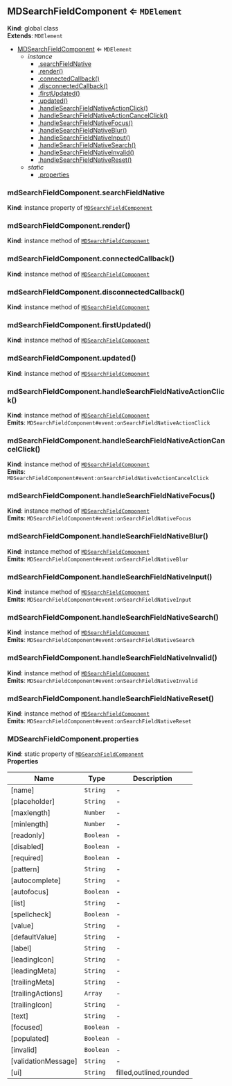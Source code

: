 <a name="MDSearchFieldComponent"></a>

## MDSearchFieldComponent ⇐ <code>MDElement</code>
**Kind**: global class  
**Extends**: <code>MDElement</code>  

* [MDSearchFieldComponent](#MDSearchFieldComponent) ⇐ <code>MDElement</code>
    * _instance_
        * [.searchFieldNative](#MDSearchFieldComponent+searchFieldNative)
        * [.render()](#MDSearchFieldComponent+render)
        * [.connectedCallback()](#MDSearchFieldComponent+connectedCallback)
        * [.disconnectedCallback()](#MDSearchFieldComponent+disconnectedCallback)
        * [.firstUpdated()](#MDSearchFieldComponent+firstUpdated)
        * [.updated()](#MDSearchFieldComponent+updated)
        * [.handleSearchFieldNativeActionClick()](#MDSearchFieldComponent+handleSearchFieldNativeActionClick)
        * [.handleSearchFieldNativeActionCancelClick()](#MDSearchFieldComponent+handleSearchFieldNativeActionCancelClick)
        * [.handleSearchFieldNativeFocus()](#MDSearchFieldComponent+handleSearchFieldNativeFocus)
        * [.handleSearchFieldNativeBlur()](#MDSearchFieldComponent+handleSearchFieldNativeBlur)
        * [.handleSearchFieldNativeInput()](#MDSearchFieldComponent+handleSearchFieldNativeInput)
        * [.handleSearchFieldNativeSearch()](#MDSearchFieldComponent+handleSearchFieldNativeSearch)
        * [.handleSearchFieldNativeInvalid()](#MDSearchFieldComponent+handleSearchFieldNativeInvalid)
        * [.handleSearchFieldNativeReset()](#MDSearchFieldComponent+handleSearchFieldNativeReset)
    * _static_
        * [.properties](#MDSearchFieldComponent.properties)

<a name="MDSearchFieldComponent+searchFieldNative"></a>

### mdSearchFieldComponent.searchFieldNative
**Kind**: instance property of [<code>MDSearchFieldComponent</code>](#MDSearchFieldComponent)  
<a name="MDSearchFieldComponent+render"></a>

### mdSearchFieldComponent.render()
**Kind**: instance method of [<code>MDSearchFieldComponent</code>](#MDSearchFieldComponent)  
<a name="MDSearchFieldComponent+connectedCallback"></a>

### mdSearchFieldComponent.connectedCallback()
**Kind**: instance method of [<code>MDSearchFieldComponent</code>](#MDSearchFieldComponent)  
<a name="MDSearchFieldComponent+disconnectedCallback"></a>

### mdSearchFieldComponent.disconnectedCallback()
**Kind**: instance method of [<code>MDSearchFieldComponent</code>](#MDSearchFieldComponent)  
<a name="MDSearchFieldComponent+firstUpdated"></a>

### mdSearchFieldComponent.firstUpdated()
**Kind**: instance method of [<code>MDSearchFieldComponent</code>](#MDSearchFieldComponent)  
<a name="MDSearchFieldComponent+updated"></a>

### mdSearchFieldComponent.updated()
**Kind**: instance method of [<code>MDSearchFieldComponent</code>](#MDSearchFieldComponent)  
<a name="MDSearchFieldComponent+handleSearchFieldNativeActionClick"></a>

### mdSearchFieldComponent.handleSearchFieldNativeActionClick()
**Kind**: instance method of [<code>MDSearchFieldComponent</code>](#MDSearchFieldComponent)  
**Emits**: <code>MDSearchFieldComponent#event:onSearchFieldNativeActionClick</code>  
<a name="MDSearchFieldComponent+handleSearchFieldNativeActionCancelClick"></a>

### mdSearchFieldComponent.handleSearchFieldNativeActionCancelClick()
**Kind**: instance method of [<code>MDSearchFieldComponent</code>](#MDSearchFieldComponent)  
**Emits**: <code>MDSearchFieldComponent#event:onSearchFieldNativeActionCancelClick</code>  
<a name="MDSearchFieldComponent+handleSearchFieldNativeFocus"></a>

### mdSearchFieldComponent.handleSearchFieldNativeFocus()
**Kind**: instance method of [<code>MDSearchFieldComponent</code>](#MDSearchFieldComponent)  
**Emits**: <code>MDSearchFieldComponent#event:onSearchFieldNativeFocus</code>  
<a name="MDSearchFieldComponent+handleSearchFieldNativeBlur"></a>

### mdSearchFieldComponent.handleSearchFieldNativeBlur()
**Kind**: instance method of [<code>MDSearchFieldComponent</code>](#MDSearchFieldComponent)  
**Emits**: <code>MDSearchFieldComponent#event:onSearchFieldNativeBlur</code>  
<a name="MDSearchFieldComponent+handleSearchFieldNativeInput"></a>

### mdSearchFieldComponent.handleSearchFieldNativeInput()
**Kind**: instance method of [<code>MDSearchFieldComponent</code>](#MDSearchFieldComponent)  
**Emits**: <code>MDSearchFieldComponent#event:onSearchFieldNativeInput</code>  
<a name="MDSearchFieldComponent+handleSearchFieldNativeSearch"></a>

### mdSearchFieldComponent.handleSearchFieldNativeSearch()
**Kind**: instance method of [<code>MDSearchFieldComponent</code>](#MDSearchFieldComponent)  
**Emits**: <code>MDSearchFieldComponent#event:onSearchFieldNativeSearch</code>  
<a name="MDSearchFieldComponent+handleSearchFieldNativeInvalid"></a>

### mdSearchFieldComponent.handleSearchFieldNativeInvalid()
**Kind**: instance method of [<code>MDSearchFieldComponent</code>](#MDSearchFieldComponent)  
**Emits**: <code>MDSearchFieldComponent#event:onSearchFieldNativeInvalid</code>  
<a name="MDSearchFieldComponent+handleSearchFieldNativeReset"></a>

### mdSearchFieldComponent.handleSearchFieldNativeReset()
**Kind**: instance method of [<code>MDSearchFieldComponent</code>](#MDSearchFieldComponent)  
**Emits**: <code>MDSearchFieldComponent#event:onSearchFieldNativeReset</code>  
<a name="MDSearchFieldComponent.properties"></a>

### MDSearchFieldComponent.properties
**Kind**: static property of [<code>MDSearchFieldComponent</code>](#MDSearchFieldComponent)  
**Properties**

| Name | Type | Description |
| --- | --- | --- |
| [name] | <code>String</code> | - |
| [placeholder] | <code>String</code> | - |
| [maxlength] | <code>Number</code> | - |
| [minlength] | <code>Number</code> | - |
| [readonly] | <code>Boolean</code> | - |
| [disabled] | <code>Boolean</code> | - |
| [required] | <code>Boolean</code> | - |
| [pattern] | <code>String</code> | - |
| [autocomplete] | <code>String</code> | - |
| [autofocus] | <code>Boolean</code> | - |
| [list] | <code>String</code> | - |
| [spellcheck] | <code>Boolean</code> | - |
| [value] | <code>String</code> | - |
| [defaultValue] | <code>String</code> | - |
| [label] | <code>String</code> | - |
| [leadingIcon] | <code>String</code> | - |
| [leadingMeta] | <code>String</code> | - |
| [trailingMeta] | <code>String</code> | - |
| [trailingActions] | <code>Array</code> | - |
| [trailingIcon] | <code>String</code> | - |
| [text] | <code>String</code> | - |
| [focused] | <code>Boolean</code> | - |
| [populated] | <code>Boolean</code> | - |
| [invalid] | <code>Boolean</code> | - |
| [validationMessage] | <code>String</code> | - |
| [ui] | <code>String</code> | filled,outlined,rounded |

